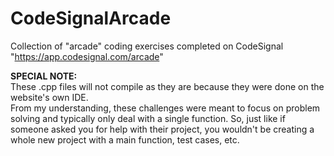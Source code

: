 # CodeSignalArcade
Collection of "arcade" coding exercises completed on CodeSignal "https://app.codesignal.com/arcade"

**SPECIAL NOTE:**  
These .cpp files will not compile as they are because they were done on the website's own IDE.  
From my understanding, these challenges were meant to focus on problem solving and typically only deal with a single function.   So, just like if someone asked you for help with their project, you wouldn't be creating a whole new project with a main function, test cases, etc.


